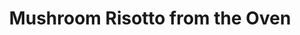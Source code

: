 ---
title: Mushroom Risotto from the Oven
name: Mushroom Risotto from the Oven
layout: recipe
totalTime: PT1H
recipeYield: 2
description: Autumn = Cande's birthday 🥳 Autumn is sometimes rain and not wanting to leave the house. Autumn is mushroom season too. The flavors are so goood. 
recipeIngredient:
  risotto: 250g
  chestnut mushrooms: 200g
  white mushrooms: 200g
  pancetta or similar: 100g
  mushroom or vegetable stock: 500ml
  crème fraîche: 200g
  parsley: 15g
  parmigiano reggiano: 50g
recipeInstruction:
  - Preheat the oven at 180°C.
  - Fry the pancetta in a pan for 5 minutes.
  - Cut all the mushrooms in the meantime, you can make the parts however big you prefer.
  - Add the risotto in the frying pan and fry for another 3 minutes until the kernels are translucent at the edge.
  - Put the risotto mixture in a baking tray (or oven dish) and bake in the middle of the oven.
  - After about 30 minutes, mix the crème fraîche, shredded parsley and parmigiano through the risotto.
  - Return to the oven for an additional 10 minutes.
  - (Optionally) have some fruity white wine with this 🙂
---